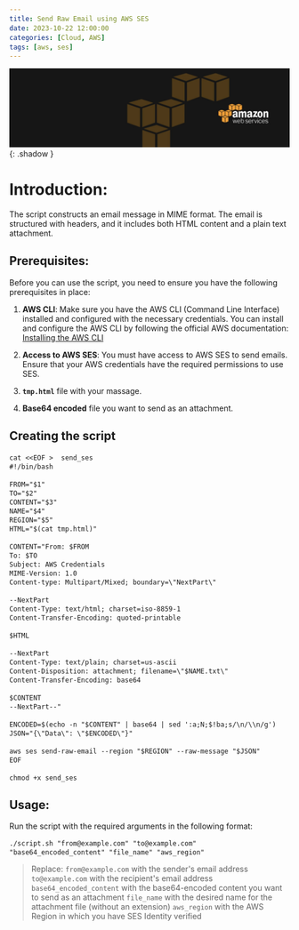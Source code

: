 ```yaml
---
title: Send Raw Email using AWS SES
date: 2023-10-22 12:00:00
categories: [Cloud, AWS]
tags: [aws, ses]
---
```

<script defer data-domain="senad-d.github.io" src="https://plus.seki.ink/js/script.js"></script>
![](https://github.com/senad-d/senad-d.github.io/blob/main/_media/images/backgroun.png?raw=true){: .shadow }

# **Introduction:** 
The script constructs an email message in MIME format. The email is structured with headers, and it includes both HTML content and a plain text attachment.

## **Prerequisites:**

Before you can use the script, you need to ensure you have the following prerequisites in place:

1.  **AWS CLI**: Make sure you have the AWS CLI (Command Line Interface) installed and configured with the necessary credentials. You can install and configure the AWS CLI by following the official AWS documentation: [Installing the AWS CLI](https://docs.aws.amazon.com/cli/latest/userguide/install-cliv2.html)
    
2.  **Access to AWS SES**: You must have access to AWS SES to send emails. Ensure that your AWS credentials have the required permissions to use SES.

3. **`tmp.html`** file with your massage.

4. **Base64 encoded** file you want to send as an attachment.

## **Creating the script**
```shell
cat <<EOF >  send_ses
#!/bin/bash

FROM="$1"
TO="$2"
CONTENT="$3"
NAME="$4"
REGION="$5"
HTML="$(cat tmp.html)"

CONTENT="From: $FROM
To: $TO
Subject: AWS Credentials
MIME-Version: 1.0
Content-type: Multipart/Mixed; boundary=\"NextPart\"

--NextPart
Content-Type: text/html; charset=iso-8859-1
Content-Transfer-Encoding: quoted-printable

$HTML

--NextPart
Content-Type: text/plain; charset=us-ascii
Content-Disposition: attachment; filename=\"$NAME.txt\"
Content-Transfer-Encoding: base64

$CONTENT
--NextPart--"

ENCODED=$(echo -n "$CONTENT" | base64 | sed ':a;N;$!ba;s/\n/\\n/g')
JSON="{\"Data\": \"$ENCODED\"}"

aws ses send-raw-email --region "$REGION" --raw-message "$JSON"
EOF

chmod +x send_ses
```

## Usage:

Run the script with the required arguments in the following format:
    
```shell
./script.sh "from@example.com" "to@example.com" "base64_encoded_content" "file_name" "aws_region"
```
   > Replace: 
   > `from@example.com` with the sender's email address
   > `to@example.com` with the recipient's email address
   > `base64_encoded_content` with the base64-encoded content you want to send as an attachment
   > `file_name` with the desired name for the attachment file (without an extension)
   > `aws_region` with the AWS Region in which you have SES Identity verified

